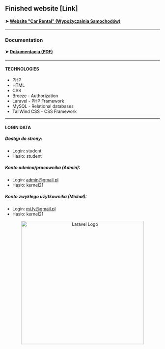 ## Finished website [Link]
#### ➤ [Website "Car Rental" (Wypożyczalnia Samochodów)](https://foka.umg.edu.pl/~s47620/wypozyczalnia_samochodow/public/)

---

### Documentation
#### ➤ [Dokumentacja (PDF)](https://github.com/pfrackowiak01/Studies/blob/main/PSI%20-%20(5%20sem)/PSI_ZALICZENIE_PROJEKT/Projekt%20%2B%20Uwagi%20-%20PSI%20-%20Paweł%20Frąckowiak%20-%20Wypożyczalnia%20samochodów.pdf)

---

#### TECHNOLOGIES
- PHP
- HTML
- CSS
- Breeze - Authorization
- Laravel - PHP Framework
- MySQL - Relational databases
- TailWind CSS - CSS Framework

---

#### LOGIN DATA

##### Dostęp do strony:
- Login: student
- Hasło: student

##### Konto admina/pracownika (Admin):
- Login: admin@gmail.pl
- Hasło: kernel21

##### Konto zwykłego użytkownika (Michał):
- Login: mi.ly@gmail.pl
- Hasło: kernel21 

<p align="center"><a href="https://laravel.com" target="_blank"><img src="https://raw.githubusercontent.com/laravel/art/master/logo-lockup/5%20SVG/2%20CMYK/1%20Full%20Color/laravel-logolockup-cmyk-red.svg" width="400" alt="Laravel Logo"></a></p>


